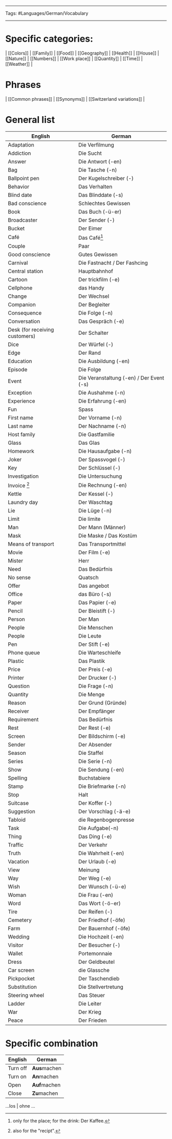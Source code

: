 ___
Tags: #Languages/German/Vocabulary 
___
# Specific categories:
| [[Colors]] | [[Family]] | [[Food]] | [[Geography]] | [[Health]] | [[House]] | [[Nature]] | [[Numbers]] | [[Work place]] | [[Quantity]] | [[Time]] | [[Weather]] | 

# Phrases
| [[Common phrases]] | [[Synonyms]] | [[Switzerland variations]]  |

# General list
| English                        | German                                   |
| ------------------------------ | ---------------------------------------- |
| Adaptation                     | Die Verfilmung                           |
| Addiction                      | Die Sucht                                |
| Answer                         | Die Antwort (-en)                        |
| Bag                            | Die Tasche (-n)                          |
| Ballpoint pen                  | Der Kugelschreiber (-)                   |
| Behavior                       | Das Verhalten                            |
| Blind date                     | Das Blinddate (-s)                       |
| Bad conscience                 | Schlechtes Gewissen                      |
| Book                           | Das Buch (-ü-er)                         |
| Broadcaster                    | Der Sender (-)                           |
| Bucket                         | Der Eimer                                |
| Café                           | Das Café[^1]                             |
| Couple                         | Paar                                     |
| Good conscience                | Gutes Gewissen                           |
| Carnival                       | Die Fastnacht / Der Fashcing             |
| Central station                | Hauptbahnhof                             |
| Cartoon                        | Der trickfilm (-e)                       |
| Cellphone                      | das Handy                                |
| Change                         | Der Wechsel                              |
| Companion                      | Der Begleiter                            |
| Consequence                    | Die Folge (-n)                           |
| Conversation                   | Das Gespräch (-e)                        |
| Desk (for receiving customers) | Der Schalter                             |
| Dice                           | Der Würfel (-)                           |
| Edge                           | Der Rand                                 |
| Education                      | Die Ausbildung (-en)                     |
| Episode                        | Die Folge                                |
| Event                          | Die Veranstaltung (-en) / Der Event (-s) |
| Exception                      | Die Aushahme (-n)                        |
| Experience                     | Die Erfahrung (-en)                      |
| Fun                            | Spass                                    |
| First name                     | Der Vorname (-n)                         |
| Last name                      | Der Nachname (-n)                        |
| Host family                    | Die Gastfamilie                          |
| Glass                          | Das Glas                                 |
| Homework                       | Die Hausaufgabe (-n)                     |
| Joker                          | Der Spassvogel (-)                       |
| Key                            | Der Schlüssel (-)                        |
| Investigation                  | Die Untersuchung                         |
| Invoice [^2]                   | Die Rechnung (-en)                       |
| Kettle                         | Der Kessel (-)                           |
| Laundry day                    | Der Waschtag                             |
| Lie                            | Die Lüge (-n)                            |
| Limit                          | Die  limite                              |
| Man                            | Der Mann (Männer)                        |
| Mask                           | Die Maske / Das Kostüm                   |
| Means of transport             | Das Transportmittel                      |
| Movie                          | Der Film (-e)                            |
| Mister                         | Herr                                     |
| Need                           | Das Bedürfnis                            |
| No sense                       | Quatsch                                  |
| Offer                          | Das angebot                              |
| Office                         | das Büro (-s)                            |
| Paper                          | Das Papier (-e)                          |
| Pencil                         | Der Bleistift (-)                        |
| Person                         | Der Man                                  |
| People                         | Die Menschen                             |
| People                         | Die Leute                                |
| Pen                            | Der Stift (-e)                           |
| Phone queue                    | Die Warteschleife                        |
| Plastic                        | Das Plastik                              |
| Price                          | Der Preis (-e)                           |
| Printer                        | Der Drucker (-)                          |
| Question                       | Die Frage (-n)                           |
| Quantity                       | Die Menge                                |
| Reason                         | Der Grund (Gründe)                       |
| Receiver                       | Der Empfänger                            |
| Requirement                    | Das Bedürfnis                            |
| Rest                           | Der Rest (-e)                            |
| Screen                         | Der Bildschirm (-e)                      |
| Sender                         | Der Absender                             |
| Season                         | Die Staffel                              |
| Series                         | Die Serie (-n)                           |
| Show                           | Die Sendung (-en)                        |
| Spelling                       | Buchstabiere                             |
| Stamp                          | Die Briefmarke (-n)                      |
| Stop                           | Halt                                     |
| Suitcase                       | Der Koffer (-)                           |
| Suggestion                     | Der Vorschlag (-ä-e)                     |
| Tabloid                        | die Regenbogenpresse                     |
| Task                           | Die Aufgabe(-n)                          |
| Thing                          | Das Ding (-e)                            |
| Traffic                        | Der Verkehr                              |
| Truth                          | Die Wahrheit (-en)                       |
| Vacation                       | Der Urlaub (-e)                          |
| View                           | Meinung                                  |
| Way                            | Der Weg (-e)                             |
| Wish                           | Der Wunsch (-ü-e)                        |
| Woman                          | Die Frau (-en)                           |
| Word                           | Das Wort (-ö-er)                         |
| Tire                           | Der Reifen (-)                           |
| Cemetery                       | Der Friedhof (-öfe)                      |
| Farm                           | Der Bauernhof (-öfe)                     |
| Wedding                        | Die Hochzeit (-en)                       |
| Visitor                        | Der Besucher (-)                         |
| Wallet                         | Portemonnaie                             |
| Dress                          | Der Geldbeutel                           |
| Car screen                     | die Glassche                             |
| Pickpocket                     | Der Taschendieb                          |
| Substitution                   | Die Stellvertretung                      |
| Steering wheel                 | Das Steuer                               |
| Ladder                         | Die Leiter                               |
| War                            | Der Krieg                                |
| Peace                          | Der Frieden                              |

# Specific combination
English | German
------------ | ------------
Turn off | **Aus**machen
Turn on | **An**machen
Open | **Auf**machen
Close | **Zu**machen

...los | ohne ...

[^1]: only for the place; for the drink: Der Kaffee.
[^2]: also for  the "recipt".